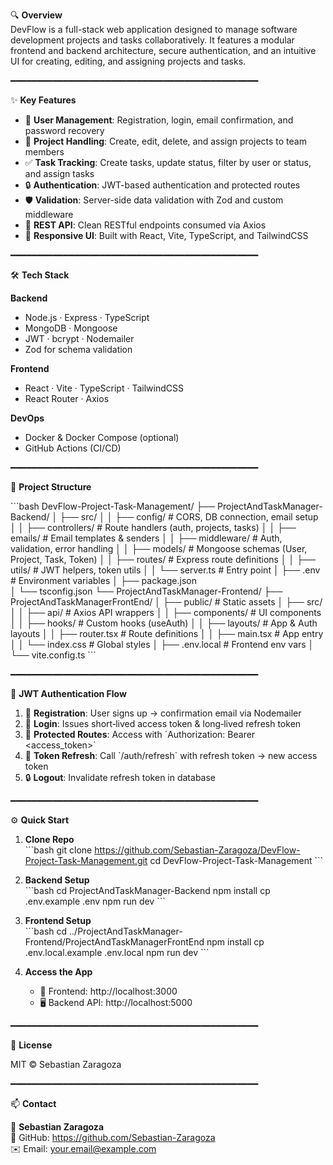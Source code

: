 🔍 **Overview**  
DevFlow is a full-stack web application designed to manage software development projects and tasks collaboratively. It features a modular frontend and backend architecture, secure authentication, and an intuitive UI for creating, editing, and assigning projects and tasks.

━━━━━━━━━━━━━━━━━━━━━━━━━━━━━━━━━━━━━━━━━━━━━━━

✨ **Key Features**  
- 👥 **User Management**: Registration, login, email confirmation, and password recovery  
- 📂 **Project Handling**: Create, edit, delete, and assign projects to team members  
- ✅ **Task Tracking**: Create tasks, update status, filter by user or status, and assign tasks  
- 🔒 **Authentication**: JWT-based authentication and protected routes  
- 🛡️ **Validation**: Server-side data validation with Zod and custom middleware  
- 🔄 **REST API**: Clean RESTful endpoints consumed via Axios  
- 🎨 **Responsive UI**: Built with React, Vite, TypeScript, and TailwindCSS

━━━━━━━━━━━━━━━━━━━━━━━━━━━━━━━━━━━━━━━━━━━━━━━

🛠️ **Tech Stack**

**Backend**  
- Node.js · Express · TypeScript  
- MongoDB · Mongoose  
- JWT · bcrypt · Nodemailer  
- Zod for schema validation  

**Frontend**  
- React · Vite · TypeScript · TailwindCSS  
- React Router · Axios  

**DevOps**  
- Docker & Docker Compose (optional)  
- GitHub Actions (CI/CD)

━━━━━━━━━━━━━━━━━━━━━━━━━━━━━━━━━━━━━━━━━━━━━━━

📂 **Project Structure**

\`\`\`bash
DevFlow-Project-Task-Management/
├── ProjectAndTaskManager-Backend/
│   ├── src/
│   │   ├── config/         # CORS, DB connection, email setup
│   │   ├── controllers/    # Route handlers (auth, projects, tasks)
│   │   ├── emails/         # Email templates & senders
│   │   ├── middleware/     # Auth, validation, error handling
│   │   ├── models/         # Mongoose schemas (User, Project, Task, Token)
│   │   ├── routes/         # Express route definitions
│   │   ├── utils/          # JWT helpers, token utils
│   │   └── server.ts       # Entry point
│   ├── .env                # Environment variables
│   ├── package.json  
│   └── tsconfig.json
└── ProjectAndTaskManager-Frontend/
    ├── ProjectAndTaskManagerFrontEnd/
    │   ├── public/         # Static assets
    │   ├── src/
    │   │   ├── api/        # Axios API wrappers
    │   │   ├── components/ # UI components
    │   │   ├── hooks/      # Custom hooks (useAuth)
    │   │   ├── layouts/    # App & Auth layouts
    │   │   ├── router.tsx  # Route definitions
    │   │   ├── main.tsx    # App entry
    │   │   └── index.css   # Global styles
    │   ├── .env.local      # Frontend env vars
    │   └── vite.config.ts
\`\`\`

━━━━━━━━━━━━━━━━━━━━━━━━━━━━━━━━━━━━━━━━━━━━━━━

🔑 **JWT Authentication Flow**

1. 🎉 **Registration**: User signs up → confirmation email via Nodemailer  
2. 🔑 **Login**: Issues short‑lived access token & long‑lived refresh token  
3. 🚪 **Protected Routes**: Access with \`Authorization: Bearer <access_token>\`  
4. 🔄 **Token Refresh**: Call \`/auth/refresh\` with refresh token → new access token  
5. 🔒 **Logout**: Invalidate refresh token in database  

━━━━━━━━━━━━━━━━━━━━━━━━━━━━━━━━━━━━━━━━━━━━━━━

⚙️ **Quick Start**

1. **Clone Repo**  
   \`\`\`bash
   git clone https://github.com/Sebastian-Zaragoza/DevFlow-Project-Task-Management.git
   cd DevFlow-Project-Task-Management
   \`\`\`

2. **Backend Setup**  
   \`\`\`bash
   cd ProjectAndTaskManager-Backend
   npm install
   cp .env.example .env
   npm run dev
   \`\`\`

3. **Frontend Setup**  
   \`\`\`bash
   cd ../ProjectAndTaskManager-Frontend/ProjectAndTaskManagerFrontEnd
   npm install
   cp .env.local.example .env.local
   npm run dev
   \`\`\`

4. **Access the App**  
   - 🔗 Frontend: http://localhost:3000  
   - 🖥️ Backend API: http://localhost:5000  

━━━━━━━━━━━━━━━━━━━━━━━━━━━━━━━━━━━━━━━━━━━━━━━

📄 **License**

MIT © Sebastian Zaragoza

━━━━━━━━━━━━━━━━━━━━━━━━━━━━━━━━━━━━━━━━━━━━━━━

📫 **Contact**

👤 **Sebastian Zaragoza**  
🔗 GitHub: https://github.com/Sebastian-Zaragoza  
✉️ Email: your.email@example.com
